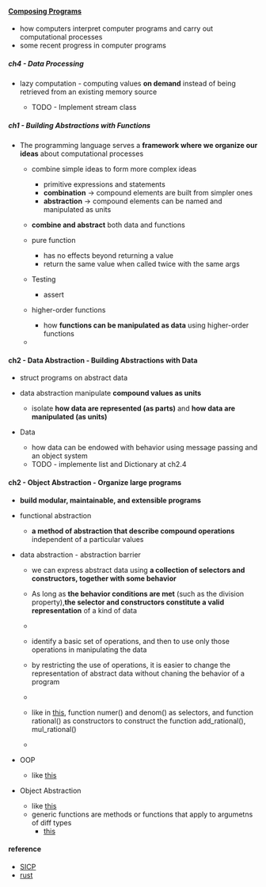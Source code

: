 #### [Composing Programs](http://composingprograms.com/pages/11-getting-started.html)    
* how computers interpret computer programs and carry out computational processes  
* some recent progress in computer programs  


##### ch4 - Data Processing  
* lazy computation - computing values **on demand** instead of being retrieved from an existing memory source  

  -  TODO - Implement stream class 




##### ch1 - Building Abstractions with Functions  

* The programming language serves a **framework where we organize our ideas** about computational processes   
  - combine simple ideas to form more complex ideas  
    + primitive expressions and statements  
    + **combination** -> compound elements are built from simpler ones  
    + **abstraction** -> compound elements can be named and manipulated as units  
  - **combine and abstract** both data and functions  
  - pure function 
    + has no effects beyond returning a value  
    + return the same value when called twice with the same args  
  - Testing  
    + assert 

  - higher-order functions 
    + how **functions can be manipulated as data** using higher-order functions  
  - 

#### ch2 - Data Abstraction - Building Abstractions with Data  
  - struct programs on abstract data  
  - data abstraction manipulate **compound values as units**  
    + isolate **how data are represented (as parts)** and **how data are manipulated (as units)**  

  - Data  
    + how data can be endowed with behavior using message passing and an object system  
    + TODO - implemente list and Dictionary at ch2.4 

#### ch2 - Object Abstraction - Organize large programs  
  - **build modular, maintainable, and extensible programs**       
  - functional abstraction  
    + **a method of abstraction that describe compound operations** independent of a particular values  

  - data abstraction  - abstraction barrier  
    +  we can express abstract data using **a collection of selectors and constructors, together with some behavior**  


    + As long as **the behavior conditions are met** (such as the division property),**the selector and constructors constitute a valid representation** of a kind of data  
    + 

    + identify a basic set of operations, and then to use only those operations in manipulating the data
    + by restricting the use of operations, it is easier to change the representation of abstract data without chaning the behavior of a program  
    + 
    +  like in [this](https://github.com/muyun/dev.programming/blob/master/python/exercise_py/data_abstraction.py),  function numer() and denom() as selectors, and function rational() as constructors to construct the function add_rational(), mul_rational()  
    + 
  - OOP    
    + like [this](https://github.com/muyun/dev.programming/blob/master/python/exercise_py/oop.py)
  
  - Object Abstraction  
    + like [this](https://github.com/muyun/dev.programming/blob/master/python/exercise_py/generic_function.py)   
    + generic functions are methods or functions that apply to argumetns of diff  types  
      - [this](https://github.com/muyun/dev.programming/blob/master/python/exercise_py/generic_function_1.py)  

#### reference   
 *  [SICP](https://mitpress.mit.edu/sites/default/files/sicp/full-text/book/book-Z-H-4.html#%_toc_start) 
 * [rust](https://doc.rust-lang.org/book/)


